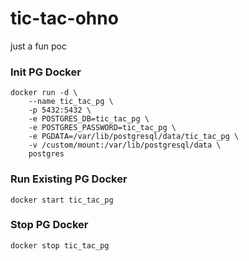 # tic-tac-ohno
just a fun poc

### Init PG Docker
```
docker run -d \
	--name tic_tac_pg \
    -p 5432:5432 \
	-e POSTGRES_DB=tic_tac_pg \
	-e POSTGRES_PASSWORD=tic_tac_pg \
	-e PGDATA=/var/lib/postgresql/data/tic_tac_pg \
	-v /custom/mount:/var/lib/postgresql/data \
	postgres
```

### Run Existing PG Docker
```
docker start tic_tac_pg
```

### Stop PG Docker
```
docker stop tic_tac_pg
```